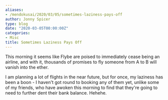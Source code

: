 ```yaml
---
aliases:
- /mendokusai/2020/03/05/sometimes-laziness-pays-off
author: Jonny Spicer
type: blog
date: "2020-03-05T00:00:00Z"
categories:
- Misc
title: Sometimes Laziness Pays Off
---
```

This morning it seems like Flybe are poised to immediately cease being
an airline, and with it, thousands of promises to fly someone from A to
B will vanish into the ether.

I am planning a lot of flights in the near future, but for once, my
laziness has been a boon - I haven't got round to booking any of them
yet, unlike some of my friends, who have awoken this morning to find
that they're going to need to further dent their bank balance. Hehehe.

